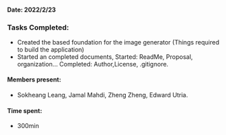 #### Date: 2022/2/23
### Tasks Completed: 
- Created the based foundation for the image generator (Things required to build the application)
- Started an completed documents, Started: ReadMe, Proposal, organization... Completed: Author,License, .gitignore.

#### Members present: 
- Sokheang Leang, Jamal Mahdi, Zheng Zheng, Edward Utria.

#### Time spent: 
- 300min
